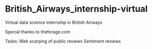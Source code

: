 # British_Airways_internship-virtual
Virtual data sceince internship in British Airways 

Special thanks to theforage.com

Tasks:
Web scarping of public reviews
Sentiment reviews
